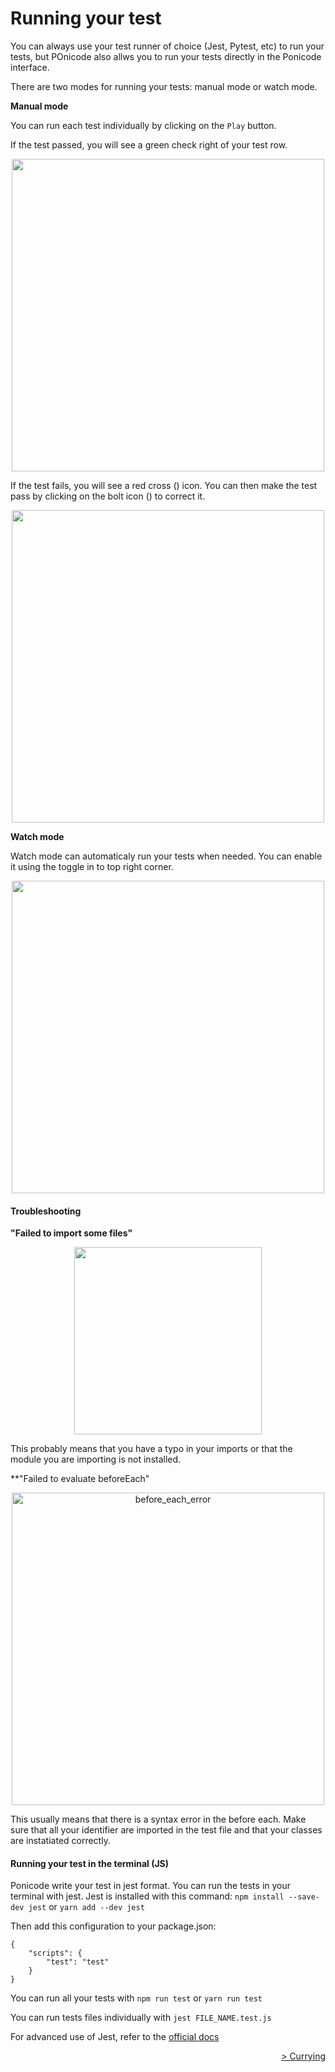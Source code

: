 # Running your test

You can always use your test runner of choice (Jest, Pytest, etc) to run your tests, but POnicode also allws you to run your tests directly in the Ponicode interface. 

There are two modes for running your tests: manual mode or watch mode.

**Manual mode**

You can run each test individually by clicking on the <i class="fas fa-play" style="color:green"></i>`Play` button. 

If the test passed, you will see a green check right of your test row.

<p align="center">
    <img src="ut_extension/gui_test/images/test_case_running_1.png"  width="500"/>
</p>

If the test fails, you will see a red cross (<i class="fas fa-times" style="color:red"></i>) icon. You can then make the test pass by clicking on the bolt icon (<i class="fas fa-bolt" style="color:orange"></i>) to correct it.

<p align="center">
    <img src="ut_extension/gui_test/images/test_case_running_2.png"  width="500"/>
</p>


**Watch mode**

Watch mode can automaticaly run your tests when needed. You can enable it using the toggle in to top right corner.

<p align="center">
    <img src="ut_extension/gui_test/images/test_case_running_3.png"  width="500"/>
</p>

#### Troubleshooting

**"Failed to import some files"**

<p align="center">
    <img src="ut_extension/gui_test/images/test_case_running_4.png"  width="300"/>
</p>


This probably means that you have a typo in your imports or that the module you are importing is not installed.

**"Failed to evaluate beforeEach"

<p align="center">
    <img src="ut_extension/gui_test/images/before_each_error.png" alt="before_each_error" width="500"/>
</p>

This usually means that there is a syntax error in the before each.
Make sure that all your identifier are imported in the test file and that your classes are instatiated correctly.

#### Running your test in the terminal (JS)

Ponicode write your test in jest format. You can run the tests in your terminal with jest.
Jest is installed with this command:
`npm install --save-dev jest`
or
`yarn add --dev jest`

Then add this configuration to your package.json:
```
{
	"scripts": {
		"test": "test"
	}
}
```

You can run all your tests with `npm run test` or `yarn run test`

You can run tests files individually with `jest FILE_NAME.test.js`

For advanced use of Jest, refer to the [official docs](https://jestjs.io/docs/getting-started)


<div align="right">
    <a href="#/ut_extension/gui_test/currying.md" >
        > Currying
    </a>
</div>